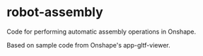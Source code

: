 # robot-assembly
Code for performing automatic assembly operations in Onshape.

Based on sample code from Onshape's app-gltf-viewer.
